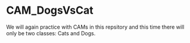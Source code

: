 # CAM_DogsVsCat
We will again practice with CAMs in this repsitory and this time there will only be two classes: Cats and Dogs.
